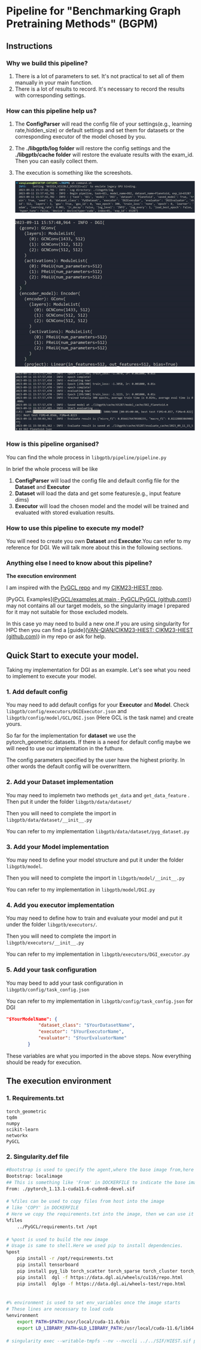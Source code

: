 # Pipeline for "Benchmarking Graph Pretraining Methods" (BGPM)

## Instructions

### Why we build this pipeline?

1. There is a lot of parameters to set. It's not practical to set all of them manually in your main function.
2. There is a lot of results to record. It's necessary to record the results with corresponding settings.

### How can this pipeline help us?

1. The **ConfigParser** will read the config file of your settings(e.g., learning rate,hidden_size) or default settings and set them for datasets or the corresponding executor of the model chosed by you.

2. The **./libgptb/log folder** will restore the config settings and the **./libgptb/cache folder** will restore the evaluate results with the exam_id. Then you can easily collect them.

3. The execution is something like the screeshots.

   ![image-20230911155906039](./README.assets/image-20230911155906039.png)

   ![image-20230911155937139](./README.assets/image-20230911155937139.png)

   ![image-20230911160020423](./README.assets/image-20230911160020423.png)



### How is this pipeline organised?

You can find the whole process in `libgptb/pipeline/pipeline.py`

In brief the whole process will be like

1. **ConfigParser** will load the config file and default config file for the **Dataset** and **Executor**
2. **Dataset** will load the data and get some features(e.g., input feature dims)
3. **Executor** will load the chosen model and the model will be trained and evaluated with stored evaluation results.

### How to use this pipeline to execute my model?

You will need to create you own **Dataset** and **Executor**.You can refer to my reference for DGI.
We will talk more about this in the following sections.

### Anything else I need to know about this pipeline?

**The execution environment**

I am inspired with the [PyGCL repo](https://github.com/PyGCL/PyGCL) and my [CIKM23-HIEST repo](https://github.com/VAN-QIAN/CIKM23-HIEST).

[PyGCL Examples]([PyGCL/examples at main · PyGCL/PyGCL (github.com)](https://github.com/PyGCL/PyGCL/tree/main/examples)) may not contains all our target models, so the singularity image I prepared for it may not suitable for those excluded models.

In this case yo may need to build a new one.If you are using singularity for HPC then you can find a [guide]([VAN-QIAN/CIKM23-HIEST: CIKM23-HIEST (github.com)](https://github.com/VAN-QIAN/CIKM23-HIEST#5-running-environment)) in my repo or ask for help.

## Quick Start to execute your model.

Taking my implementation for DGI as an example. Let's see what you need to implement to execute your model.

### 1.  Add default config

You may need to add default configs for your **Executor** and **Model**. Check `libgptb/config/executors/DGIExecutor.json` and `libgptb/config/model/GCL/DGI.json` (Here GCL is the task name) and create yours.

So far for the implementation for **dataset** we use the pytorch_geometric.datasets. If there is a need for default config maybe we will need to use our implemtation in the futhure.

The config parameters specified by the user have the highest priority. In other words the default config will be overwrittern.

### 2. Add your Dataset implementation

You may need to implemetn two methods `get_data` and `get_data_feature` . Then put it under the folder `libgptb/data/dataset/`

Then you will need to complete the import in `libgptb/data/dataset/__init__.py`

You can refer to my implementation `libgptb/data/dataset/pyg_dataset.py`

### 3. Add your Model implementation

You may need to define your model structure and put it under the folder `libgptb/model`.

Then you will need to complete the import in `libgptb/model/__init__.py`

You can refer to my implementation in `libgptb/model/DGI.py`

### 4. Add you executor implementation

You may need to define how to train and evaluate your model and put it under the folder `libgptb/executors/`.

Then you will need to complete the import in `libgptb/executors/__init__.py`

You can refer to my implementation in `libgptb/executors/DGI_executor.py`

### 5. Add your task configuration

You may beed to add your task configuration in `libgptb/config/task_config.json`

You can refer to my implementation in `libgptb/config/task_config.json` for DGI
```json
"$YourModelName": {
            "dataset_class": "$YourDatasetName",
            "executor": "$YourExecutorName",
            "evaluator": "$YourEvaluatorName"
        }
```

These variables are what you imported in the above steps.
Now everything should be ready for execution.

## The execution environment

### 1. Requirements.txt

```
torch_geometric 
tqdm
numpy
scikit-learn
networkx
PyGCL
```

### 2. Singularity.def file

```bash
#Bootstrap is used to specify the agent,where the base image from,here localimage means to build from a local image
Bootstrap: localimage
## This is something like 'From' in DOCKERFILE to indicate the base image
From: ./pytorch_1.13.1-cuda11.6-cudnn8-devel.sif

# %files can be used to copy files from host into the image
# like 'COPY' in DOCKERFILE
# Here we copy the requirements.txt into the image, then we can use it to install the required dependencies.
%files
    ../PyGCL/requirements.txt /opt

# %post is used to build the new image
# Usage is same to shell.Here we used pip to install dependencies.
%post
    pip install -r /opt/requirements.txt
    pip install tensorboard
    pip install pyg_lib torch_scatter torch_sparse torch_cluster torch_spline_conv -f https://data.pyg.org/whl/torch-1.13.0+cu116.html
    pip install  dgl -f https://data.dgl.ai/wheels/cu116/repo.html 
    pip install  dglgo -f https://data.dgl.ai/wheels-test/repo.html 

 
#% environment is used to set env_variables once the image starts
# These lines are necessary to load cuda
%environment
    export PATH=$PATH:/usr/local/cuda-11.6/bin
    export LD_LIBRARY_PATH=$LD_LIBRARY_PATH:/usr/local/cuda-11.6/lib64:/usr/lib/x86_64-linux-gnu

# singularity exec --writable-tmpfs --nv --nvccli ../../SIF/HIEST.sif python3 ./DGI_inductive.py
```

